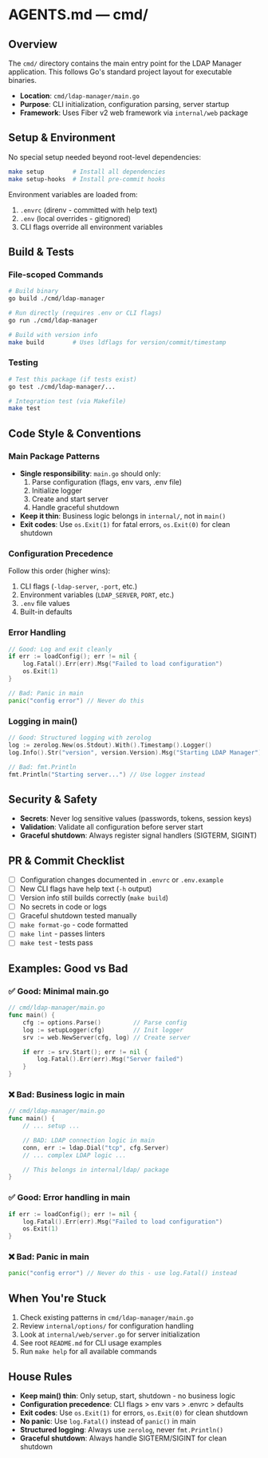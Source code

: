 # AGENTS.md — cmd/

<!-- Managed by agent: keep sections & order; edit content, not structure. Last updated: 2025-10-02 -->

## Overview

The `cmd/` directory contains the main entry point for the LDAP Manager application. This follows Go's standard project layout for executable binaries.

- **Location**: `cmd/ldap-manager/main.go`
- **Purpose**: CLI initialization, configuration parsing, server startup
- **Framework**: Uses Fiber v2 web framework via `internal/web` package

## Setup & Environment

No special setup needed beyond root-level dependencies:

```bash
make setup        # Install all dependencies
make setup-hooks  # Install pre-commit hooks
```

Environment variables are loaded from:

1. `.envrc` (direnv - committed with help text)
2. `.env` (local overrides - gitignored)
3. CLI flags override all environment variables

## Build & Tests

### File-scoped Commands

```bash
# Build binary
go build ./cmd/ldap-manager

# Run directly (requires .env or CLI flags)
go run ./cmd/ldap-manager

# Build with version info
make build        # Uses ldflags for version/commit/timestamp
```

### Testing

```bash
# Test this package (if tests exist)
go test ./cmd/ldap-manager/...

# Integration test (via Makefile)
make test
```

## Code Style & Conventions

### Main Package Patterns

- **Single responsibility**: `main.go` should only:
  1. Parse configuration (flags, env vars, .env file)
  2. Initialize logger
  3. Create and start server
  4. Handle graceful shutdown
- **Keep it thin**: Business logic belongs in `internal/`, not in `main()`
- **Exit codes**: Use `os.Exit(1)` for fatal errors, `os.Exit(0)` for clean shutdown

### Configuration Precedence

Follow this order (higher wins):

1. CLI flags (`-ldap-server`, `-port`, etc.)
2. Environment variables (`LDAP_SERVER`, `PORT`, etc.)
3. `.env` file values
4. Built-in defaults

### Error Handling

```go
// Good: Log and exit cleanly
if err := loadConfig(); err != nil {
    log.Fatal().Err(err).Msg("Failed to load configuration")
    os.Exit(1)
}

// Bad: Panic in main
panic("config error") // Never do this
```

### Logging in main()

```go
// Good: Structured logging with zerolog
log := zerolog.New(os.Stdout).With().Timestamp().Logger()
log.Info().Str("version", version.Version).Msg("Starting LDAP Manager")

// Bad: fmt.Println
fmt.Println("Starting server...") // Use logger instead
```

## Security & Safety

- **Secrets**: Never log sensitive values (passwords, tokens, session keys)
- **Validation**: Validate all configuration before server start
- **Graceful shutdown**: Always register signal handlers (SIGTERM, SIGINT)

## PR & Commit Checklist

- [ ] Configuration changes documented in `.envrc` or `.env.example`
- [ ] New CLI flags have help text (`-h` output)
- [ ] Version info still builds correctly (`make build`)
- [ ] No secrets in code or logs
- [ ] Graceful shutdown tested manually
- [ ] `make format-go` - code formatted
- [ ] `make lint` - passes linters
- [ ] `make test` - tests pass

## Examples: Good vs Bad

### ✅ Good: Minimal main.go

```go
// cmd/ldap-manager/main.go
func main() {
    cfg := options.Parse()         // Parse config
    log := setupLogger(cfg)        // Init logger
    srv := web.NewServer(cfg, log) // Create server

    if err := srv.Start(); err != nil {
        log.Fatal().Err(err).Msg("Server failed")
    }
}
```

### ❌ Bad: Business logic in main

```go
// cmd/ldap-manager/main.go
func main() {
    // ... setup ...

    // BAD: LDAP connection logic in main
    conn, err := ldap.Dial("tcp", cfg.Server)
    // ... complex LDAP logic ...

    // This belongs in internal/ldap/ package
}
```

### ✅ Good: Error handling in main

```go
if err := loadConfig(); err != nil {
    log.Fatal().Err(err).Msg("Failed to load configuration")
    os.Exit(1)
}
```

### ❌ Bad: Panic in main

```go
panic("config error") // Never do this - use log.Fatal() instead
```

## When You're Stuck

1. Check existing patterns in `cmd/ldap-manager/main.go`
2. Review `internal/options/` for configuration handling
3. Look at `internal/web/server.go` for server initialization
4. See root `README.md` for CLI usage examples
5. Run `make help` for all available commands

## House Rules

- **Keep main() thin**: Only setup, start, shutdown - no business logic
- **Configuration precedence**: CLI flags > env vars > .envrc > defaults
- **Exit codes**: Use `os.Exit(1)` for errors, `os.Exit(0)` for clean shutdown
- **No panic**: Use `log.Fatal()` instead of `panic()` in main
- **Structured logging**: Always use `zerolog`, never `fmt.Println()`
- **Graceful shutdown**: Always handle SIGTERM/SIGINT for clean shutdown
